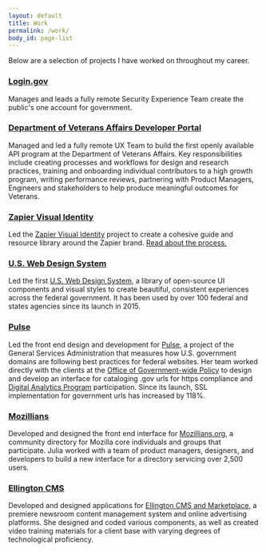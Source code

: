 ```yaml
---
layout: default
title: Work
permalink: /work/
body_id: page-list
---
```


<p class="subtitle">Below are a selection of projects I have worked on throughout my career.</p>

<h3>
	<a href="https://login.gov/">Login.gov</a>
</h3>
<article>
	<p>
	  Manages and leads a fully remote Security Experience Team create the public's one account for government.
	</p>
</article>


<h3>
	<a href="https://developer.va.gov/">Department of Veterans Affairs Developer Portal</a>
</h3>
<article>
	<p>
	  Managed and led a fully remote UX Team to build the first openly available API program at the Department of Veterans Affairs. Key responsibilities include creating processes and workflows for design and research practices, training and onboarding individual contributors to a high growth program, writing performance reviews, partnering with Product Managers, Engineers and stakeholders to help produce meaningful outcomes for Veterans.
	</p>
</article>


<h3>
	<a href="https://zapier.com/brand/">Zapier Visual Identity</a>
</h3>
<article>
	<p>
		Led the <a href="https://zapier.com/brand/">Zapier Visual Identity</a> project to create a cohesive guide and resource library around the Zapier brand. <a href="https://zapier.com/blog/remote-design-visual-identity/">Read about the process.</a>
	</p>
</article>

<h3>
	<a href="https://designsystem.digital.gov/">U.S. Web Design System</a>
</h3>
<article>
	<p>
		Led the first <a href="https://designsystem.digital.gov/">U.S. Web Design System</a>, a library of open-source UI components and visual styles to create beautiful, consistent experiences across the federal government. It has been used by over 100 federal and states agencies since its launch in 2015.
	</p>
</article>
<h3>
	<a href="https://pulse.cio.gov/">Pulse</a>
</h3>
<article>
	<p>
		Led the front end design and development for <a href="https://pulse.cio.gov/">Pulse</a>, a project of the General Services Administration that measures how U.S. government domains are following best practices for federal websites. Her team worked directly with the clients at the <a href="https://gsa.gov/portal/content/104550">Office of Government-wide Policy</a> to design and develop an interface for cataloging .gov urls for https compliance and <a href="https://www.digitalgov.gov/services/dap/">Digital Analytics Program</a> participation. Since its launch, SSL implementation for government urls has increased by 118%.
	</p>
</article>
<h3>
	<a href="https://mozillians.org/">Mozillians</a>
</h3>
<article>
	<p>
		Developed and designed the front end interface for <a href="https://mozillians.org/">Mozillians.org</a>, a community directory for Mozilla core individuals and groups that participate. Julia worked with a team of  product managers, designers, and developers to build a new interface for a directory servicing over 2,500 users.
	</p>
</article>
<h3>
	<a href="https://www.ellingtoncms.com/">
		Ellington CMS
	</a>
</h3>
<article>
	<p>
		Developed and designed applications for <a href="https://www.ellingtoncms.com/">Ellington CMS and Marketplace</a>, a premiere newsroom content management system and online advertising platforms. She designed and coded various components, as well as created video training materials for a client base with varying degrees of technological proficiency.
	</p>
</article>
